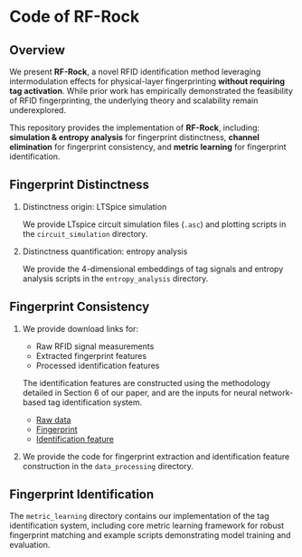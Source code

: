 # Code of RF-Rock

## Overview

We present **RF-Rock**, a novel RFID identification method leveraging intermodulation effects for physical-layer fingerprinting **without requiring tag activation**. While prior work has empirically demonstrated the feasibility of RFID fingerprinting, the underlying theory and scalability remain underexplored.  

This repository provides the implementation of **RF-Rock**, including: **simulation & entropy analysis** for fingerprint distinctness, **channel elimination** for fingerprint consistency, and **metric learning** for fingerprint identification.  



## Fingerprint Distinctness

1. Distinctness origin: LTSpice simulation

   We provide LTspice circuit simulation files (`.asc`) and plotting scripts in the `circuit_simulation` directory.

2. Distinctness quantification: entropy analysis

   We provide the 4-dimensional embeddings of tag signals and entropy analysis scripts in the `entropy_analysis` directory. 



## Fingerprint Consistency

1. We provide download links for:

   - Raw RFID signal measurements
   - Extracted fingerprint features
   - Processed identification features

   The identification features are constructed using the methodology detailed in Section 6 of our paper, and are the inputs for neural network-based tag identification system.

   * [Raw data](https://www.dropbox.com/scl/fo/8rebuswdqcatht3q42m41/APJcevU7VVlILNpgya-QPQk?rlkey=sibzir0ekyxwlbfn8f5u85igt&st=3yd4tply&dl=0)
   * [Fingerprint](https://www.dropbox.com/scl/fo/ywrh1lw4rculup8cpkr11/AIrxtKEAe2lbhUfDZkOLS2A?rlkey=zee70bbso8g7hc1tgizt5lboj&st=owlrcidf&dl=0)
   * [Identification feature](https://www.dropbox.com/scl/fo/0p0rsc6y0ee3p9r8643r0/ADj7VL67IktQazrVkkusqNg?rlkey=1wkeb55n7s1msc1l7el9mvdud&st=vza2qd9k&dl=0)

2. We provide the code for fingerprint extraction and identification feature construction in the `data_processing` directory. 



## Fingerprint Identification

The `metric_learning` directory contains our implementation of the tag identification system, including core metric learning framework for robust fingerprint matching and example scripts demonstrating model training and evaluation. 